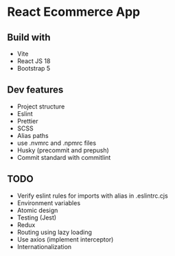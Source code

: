 # React Ecommerce App

## Build with

- Vite
- React JS 18
- Bootstrap 5

## Dev features

- Project structure
- Eslint
- Prettier
- SCSS
- Alias paths
- use .nvmrc and .npmrc files
- Husky (precommit and prepush)
- Commit standard with commitlint

## TODO

- Verify eslint rules for imports with alias in .eslintrc.cjs
- Environment variables
- Atomic design
- Testing (Jest)
- Redux
- Routing using lazy loading
- Use axios (implement interceptor)
- Internationalization
